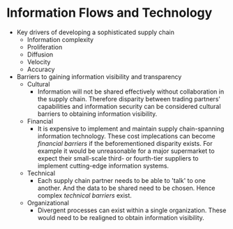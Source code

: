 # Information Flows and Technology

* Key drivers of developing a sophisticated supply chain
    * Information complexity
    * Proliferation
    * Diffusion
    * Velocity
    * Accuracy
* Barriers to gaining information visibility and transparency
    * Cultural
        * Information will not be shared effectively without collaboration in the supply chain.
        Therefore disparity between trading partners' capabilities and information security can 
        be considered cultural barriers to obtaining information visibility.
    * Financial
        * It is expensive to implement and maintain supply chain-spanning information technology. 
        These cost implecations can become *financial barriers* if the beforementioned disparity exists. 
        For example it would be unreasonable for a major supermarket to expect their small-scale third- or 
        fourth-tier suppliers to implement cutting-edge information systems.
    * Technical
        * Each supply chain partner needs to be able to 'talk' to one another. And the data to 
        be shared need to be chosen. Hence complex *technical barriers* exist.
    * Organizational
        * Divergent processes can exist within a single organization. These would need to be realigned 
        to obtain information visibility.